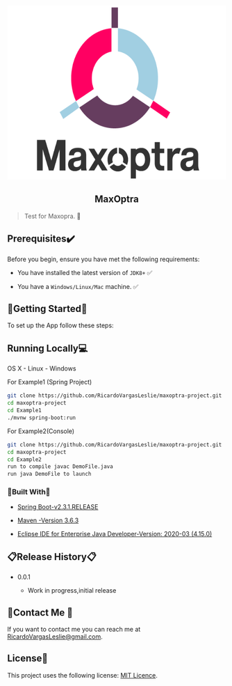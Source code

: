 

<p align="center">
    <img src="img/maxoptra-logo.png"
        height="400" height="400">
</p>

  <h2 align="center">MaxOptra</h2>

> Test for Maxopra. :speak_no_evil:
>
> 

## Prerequisites:heavy_check_mark:

Before you begin, ensure you have met the following requirements:


* You have installed the latest version of `JDK8+` :white_check_mark:

* You have a `Windows/Linux/Mac` machine. :white_check_mark:

  


## :checkered_flag:Getting Started:checkered_flag:

To set up the App follow these steps:



## Running Locally:computer:

OS X - Linux - Windows

For  Example1 (Spring Project)

```sh
git clone https://github.com/RicardoVargasLeslie/maxoptra-project.git
cd maxoptra-project
cd Example1
./mvnw spring-boot:run
```



For Example2(Console)

```sh
git clone https://github.com/RicardoVargasLeslie/maxoptra-project.git
cd maxoptra-project
cd Example2
run to compile javac DemoFile.java
run java DemoFile to launch
```





### :hammer:Built With:wrench:

* [Spring Boot-v2.3.1.RELEASE](https://github.com/spring-projects/spring-boot/releases/tag/v2.3.1.RELEASE)

* [Maven -Version 3.6.3](https://maven.apache.org/)

* [Eclipse IDE for Enterprise Java Developer-Version: 2020-03 (4.15.0)](https://www.eclipse.org/ide/)

  


## :clipboard:Release History:clipboard:

* 0.0.1

  * Work in progress,initial release

    

## :email:Contact Me :email:

If you want to contact me you can reach me at RicardoVargasLeslie@gmail.com.

## License:scroll:

This project uses the following license: [MIT Licence](<link>).